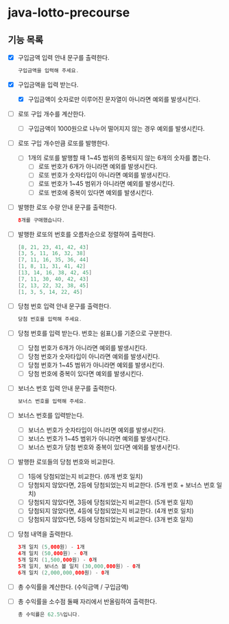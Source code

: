 # java-lotto-precourse

## 기능 목록

- [x]  구입금액 입력 안내 문구를 출력한다.

   ```java
   구입금액을 입력해 주세요.
   ```


- [x]  구입금액을 입력 받는다.
    - [x]  구입금액이 숫자로만 이루어진 문자열이 아니라면 예외를 발생시킨다.

- [ ]  로또 구입 개수를 계산한다.
    - [ ]  구입금액이 1000원으로 나누어 떨어지지 않는 경우 예외를 발생시킨다.

- [ ]  로또 구입 개수만큼 로또를 발행한다.
    - [ ]  1개의 로또를 발행할 때 1~45 범위의 중복되지 않는 6개의 숫자를 뽑는다.
        - [ ]  로또 번호가 6개가 아니라면 예외를 발생시킨다.
        - [ ]  로또 번호가 숫자타입이 아니라면 예외를 발생시킨다.
        - [ ]  로또 번호가 1~45 범위가 아니라면 예외를 발생시킨다.
        - [ ]  로또 번호에 중복이 있다면 예외를 발생시킨다.

- [ ]  발행한 로또 수량 안내 문구를 출력한다.

   ```java
   8개를 구매했습니다.
   ```


- [ ]  발행한 로또의 번호를 오름차순으로 정렬하여 출력한다.

   ```java
   [8, 21, 23, 41, 42, 43] 
   [3, 5, 11, 16, 32, 38] 
   [7, 11, 16, 35, 36, 44] 
   [1, 8, 11, 31, 41, 42] 
   [13, 14, 16, 38, 42, 45] 
   [7, 11, 30, 40, 42, 43] 
   [2, 13, 22, 32, 38, 45] 
   [1, 3, 5, 14, 22, 45]
   ```


- [ ]  당첨 번호 입력 안내 문구를 출력한다.

   ```java
   당첨 번호를 입력해 주세요.
   ```


- [ ]  당첨 번호를 입력 받는다. 번호는 쉼표(,)를 기준으로 구분한다.
    - [ ]  당첨 번호가 6개가 아니라면 예외를 발생시킨다.
    - [ ]  당첨 번호가 숫자타입이 아니라면 예외를 발생시킨다.
    - [ ]  당첨 번호가 1~45 범위가 아니라면 예외를 발생시킨다.
    - [ ]  당첨 번호에 중복이 있다면 예외를 발생시킨다.

- [ ]  보너스 번호 입력 안내 문구를 출력한다.

   ```java
   보너스 번호를 입력해 주세요.
   ```


- [ ]  보너스 번호를 입력받는다.
    - [ ]  보너스 번호가 숫자타입이 아니라면 예외를 발생시킨다.
    - [ ]  보너스 번호가 1~45 범위가 아니라면 예외를 발생시킨다.
    - [ ]  보너스 번호가 당첨 번호와 중복이 있다면 예외를 발생시킨다.

- [ ]  발행한 로또들의 당첨 번호와 비교한다.
    - [ ]  1등에 당첨되었는지 비교한다. (6개 번호 일치)
    - [ ]  당첨되지 않았다면, 2등에 당첨되었는지 비교한다. (5개 번호 + 보너스 번호 일치)
    - [ ]  당첨되지 않았다면, 3등에 당첨되었는지 비교한다. (5개 번호 일치)
    - [ ]  당첨되지 않았다면, 4등에 당첨되었는지 비교한다. (4개 번호 일치)
    - [ ]  당첨되지 않았다면, 5등에 당첨되었는지 비교한다. (3개 번호 일치)

- [ ]  당첨 내역을 출력한다.

   ```java
   3개 일치 (5,000원) - 1개
   4개 일치 (50,000원) - 0개
   5개 일치 (1,500,000원) - 0개
   5개 일치, 보너스 볼 일치 (30,000,000원) - 0개
   6개 일치 (2,000,000,000원) - 0개
   ```


- [ ]  총 수익률을 계산한다. (수익금액 / 구입금액)

- [ ]  총 수익률을 소수점 둘째 자리에서 반올림하여 출력한다.

   ```java
   총 수익률은 62.5%입니다.
   ```